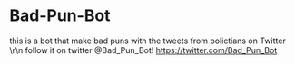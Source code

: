 # Bad-Pun-Bot
this is a bot that make bad puns with the tweets from polictians on Twitter \r\n
follow it on twitter @Bad_Pun_Bot! https://twitter.com/Bad_Pun_Bot
